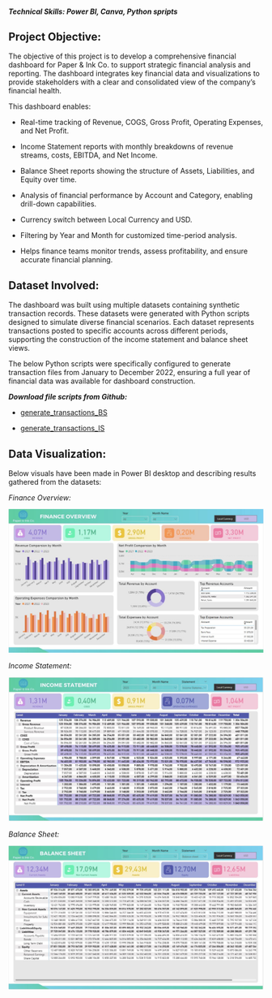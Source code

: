 #### *Technical Skills: Power BI, Canva, Python spripts*
## Project Objective: 
The objective of this project is to develop a comprehensive financial dashboard for Paper & Ink Co. to support strategic financial analysis and reporting. The dashboard integrates key financial data and visualizations to provide stakeholders with a clear and consolidated view of the company’s financial health. 

This dashboard enables: 

- Real-time tracking of Revenue, COGS, Gross Profit, Operating Expenses, and Net Profit. 

- Income Statement reports with monthly breakdowns of revenue streams, costs, EBITDA, and Net Income. 

- Balance Sheet reports showing the structure of Assets, Liabilities, and Equity over time. 

- Analysis of financial performance by Account and Category, enabling drill-down capabilities. 

- Currency switch between Local Currency and USD. 

- Filtering by Year and Month for customized time-period analysis.

- Helps finance teams monitor trends, assess profitability, and ensure accurate financial planning. 

## Dataset Involved:
The dashboard was built using multiple datasets containing synthetic transaction records. These datasets were generated with Python scripts designed to simulate diverse financial scenarios. Each dataset represents transactions posted to specific accounts across different periods, supporting the construction of the income statement and balance sheet views.

The below Python scripts were specifically configured to generate transaction files from January to December 2022, ensuring a full year of financial data was available for dashboard construction.

<B>*Download file scripts from Github:*</B> 
- <a href="https://github.com/analysteva/Project4/blob/main/generate_transactions_BS.py"> generate_transactions_BS </a>
        
- <a href="https://github.com/analysteva/Project4/blob/main/generate_transactions_IS.py"> generate_transactions_IS </a>

## Data Visualization:
Below visuals have been made in Power BI desktop and describing results gathered from the datasets:

*Finance Overview:*

<img src="assets/img/css/FD_1.JPG" alt="Example Image">

*Income Statement:*

<img src="assets/img/css/FD_2.JPG" alt="Example Image">

*Balance Sheet:*

<img src="assets/img/css/FD_3.JPG" alt="Example Image">





